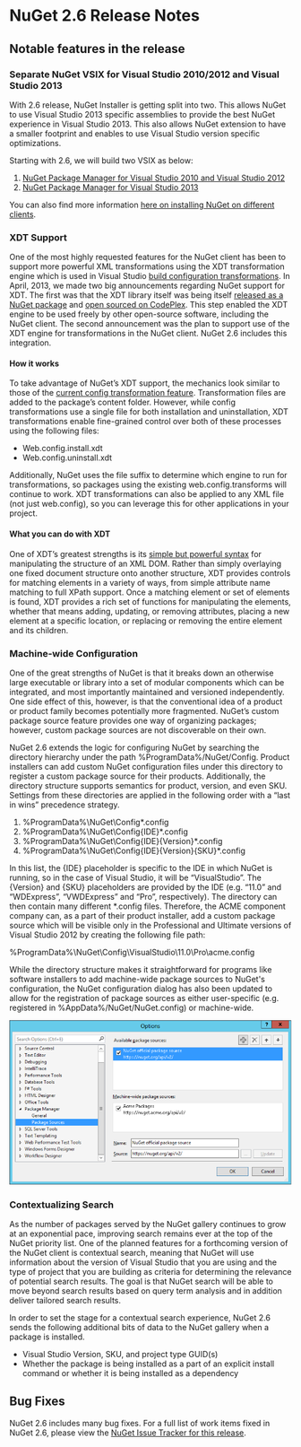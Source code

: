 # NuGet 2.6 Release Notes

## Notable features in the release

### Separate NuGet VSIX for Visual Studio 2010/2012 and Visual Studio 2013

With 2.6 release, NuGet Installer is getting split into two. This allows NuGet to use Visual Studio 2013 specific assemblies to provide the best NuGet experience in Visual Studio 2013. This also allows NuGet extension to have a smaller footprint and enables to use Visual Studio version specific optimizations.

Starting with 2.6, we will build two VSIX as below:

1. [NuGet Package Manager for Visual Studio 2010 and Visual Studio 2012](http://visualstudiogallery.msdn.microsoft.com/27077b70-9dad-4c64-adcf-c7cf6bc9970c/file/37502/30/NuGet.Tools.vsix)
2. [NuGet Package Manager for Visual Studio 2013](http://docs.nuget.org/docs/start-here/installing-nuget)


You can also find more information [here on installing NuGet on different clients](http://docs.nuget.org/docs/start-here/installing-nuget).

### XDT Support
One of the most highly requested features for the NuGet client has been to support more powerful XML transformations using the XDT transformation engine which is used in Visual Studio [build configuration transformations](http://msdn.microsoft.com/en-us/library/dd465318(v=vs.100).aspx). In April, 2013, we made two big announcements regarding NuGet support for XDT. The first was that the XDT library itself was being itself [released as a NuGet package](https://nuget.org/packages/Microsoft.Web.Xdt) and [open sourced on CodePlex](http://xdt.codeplex.com/). This step enabled the XDT engine to be used freely by other open-source software, including the NuGet client. The second announcement was the plan to support use of the XDT engine for transformations in the NuGet client. NuGet 2.6 includes this integration.

#### How it works
To take advantage of NuGet’s XDT support, the mechanics look similar to those of the [current config transformation feature](http://docs.nuget.org/docs/creating-packages/configuration-file-and-source-code-transformations). Transformation files are added to the package’s content folder. However, while config transformations use a single file for both installation and uninstallation, XDT transformations enable fine-grained control over both of these processes using the following files:

* Web.config.install.xdt
* Web.config.uninstall.xdt

Additionally, NuGet uses the file suffix to determine which engine to run for transformations, so packages using the existing web.config.transforms will continue to work. XDT transformations can also be applied to any XML file (not just web.config), so you can leverage this for other applications in your project.

#### What you can do with XDT

One of XDT’s greatest strengths is its [simple but powerful syntax](http://msdn.microsoft.com/en-us/library/dd465326.aspx) for manipulating the structure of an XML DOM. Rather than simply overlaying one fixed document structure onto another structure, XDT provides controls for matching elements in a variety of ways, from simple attribute name matching to full XPath support. Once a matching element or set of elements is found, XDT provides a rich set of functions for manipulating the elements, whether that means adding, updating, or removing attributes, placing a new element at a specific location, or replacing or removing the entire element and its children.

### Machine-wide Configuration
One of the great strengths of NuGet is that it breaks down an otherwise large executable or library into a set of modular components which can be integrated, and most importantly maintained and versioned independently. One side effect of this, however, is that the conventional idea of a product or product family becomes potentially more fragmented. NuGet’s custom package source feature provides one way of organizing packages; however, custom package sources are not discoverable on their own.

NuGet 2.6 extends the logic for configuring NuGet by searching the directory hierarchy under the path %ProgramData%/NuGet/Config. Product installers can add custom NuGet configuration files under this directory to register a custom package source for their products. Additionally, the directory structure supports semantics for product, version, and even SKU. Settings from these directories are applied in the following order with a “last in wins” precedence strategy.

1. %ProgramData%\NuGet\Config\*.config 
2. %ProgramData%\NuGet\Config\{IDE}\*.config 
3. %ProgramData%\NuGet\Config\{IDE}\{Version}\*.config 
4. %ProgramData%\NuGet\Config\{IDE}\{Version}\{SKU}\*.config

In this list, the {IDE} placeholder is specific to the IDE in which NuGet is running, so in the case of Visual Studio, it will be “VisualStudio”. The {Version} and {SKU} placeholders are provided by the IDE (e.g. “11.0” and “WDExpress”, “VWDExpress” and “Pro”, respectively). The directory can then contain many different *.config files. Therefore, the ACME component company can, as a part of their product installer, add a custom package source which will be visible only in the Professional and Ultimate versions of Visual Studio 2012 by creating the following file path: 

%ProgramData%\NuGet\Config\VisualStudio\11.0\Pro\acme.config

While the directory structure makes it straightforward for programs like software installers to add machine-wide package sources to NuGet's configuration, the NuGet configuration dialog has also been updated to allow for the registration of package sources as either user-specific (e.g. registered in %AppData%/NuGet/NuGet.config) or machine-wide.

![Machine-wide Package Source Configuration Dialog](Images/NuGet-2.6/MachineLevelConfigDlg.png)

### Contextualizing Search

As the number of packages served by the NuGet gallery continues to grow at an exponential pace, improving search remains ever at the top of the NuGet  priority list. One of the planned features for a forthcoming version of the NuGet client is contextual search, meaning that NuGet will use information about the version of Visual Studio that you are using and the type of project that you are building as criteria for determining the relevance of potential search results. The goal is that NuGet search will be able to move beyond search results based on query term analysis and in addition deliver tailored search results.

In order to set the stage for a contextual search experience, NuGet 2.6 sends the following additional bits of data to the NuGet gallery when a package is installed.
* Visual Studio Version, SKU, and project type GUID(s)
* Whether the package is being installed as a part of an explicit install command or whether it is being installed as a dependency

## Bug Fixes
NuGet 2.6 includes many bug fixes. For a full list of work items fixed in NuGet 2.6, please view the [NuGet Issue Tracker for this release](https://nuget.codeplex.com/workitem/list/advanced?keyword=&status=Closed&type=All&priority=All&release=NuGet%202.6&assignedTo=All&component=All&sortField=LastUpdatedDate&sortDirection=Descending&page=0&reasonClosed=All).
